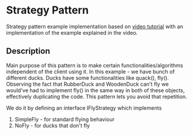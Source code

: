 # Strategy Pattern 

Strategy pattern example implementation based on [video tutorial](https://www.youtube.com/watch?v=v9ejT8FO-7I) with an implementation of the example explained in the video. 

## Description
Main purpose of this pattern is to make certain functionalities/algorithms independent of the client using it. 
In this example - we have bunch of different ducks. Ducks have some functionalities like quack(), fly(). Observing the fact that RubberDuck and WoodenDuck can't fly we would've had to implement fly() in the same way in both of these objects, effectively duplicating the code. This pattern lets you avoid that repetition. 

We do it by defining an interface IFlyStrategy which implements 
1. SimpleFly - for standard flying behaviour
2. NoFly - for ducks that don't fly 
